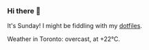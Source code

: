 ### Hi there :wave:

It's Sunday! I might be fiddling with my [dotfiles](https://github.com/bewuethr/dotfiles).

Weather in Toronto: overcast, at +22°C.

